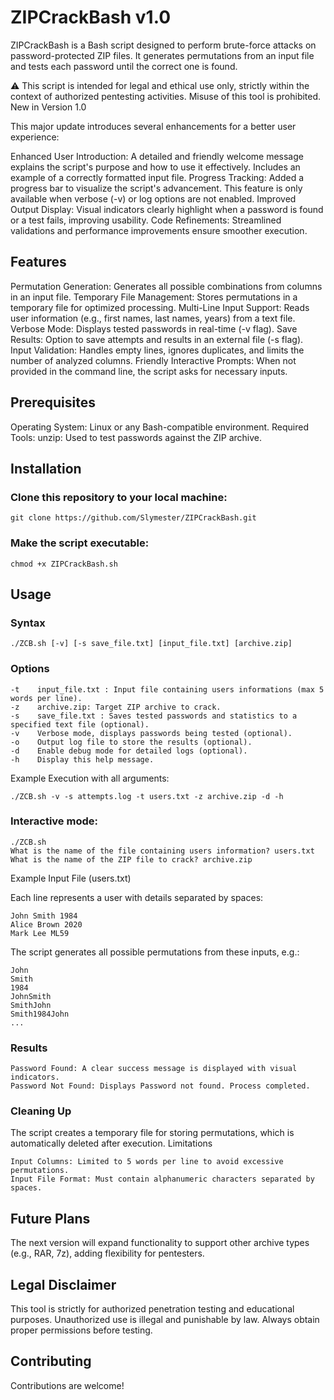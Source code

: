 # __ZIPCrackBash v1.0__

ZIPCrackBash is a Bash script designed to perform brute-force attacks on password-protected ZIP files. It generates permutations from an input file and tests each password until the correct one is found.

⚠️ This script is intended for legal and ethical use only, strictly within the context of authorized pentesting activities. Misuse of this tool is prohibited.
New in Version 1.0

This major update introduces several enhancements for a better user experience:

Enhanced User Introduction: A detailed and friendly welcome message explains the script's purpose and how to use it effectively. Includes an example of a correctly formatted input file.
Progress Tracking: Added a progress bar to visualize the script's advancement. This feature is only available when verbose (-v) or log options are not enabled.
Improved Output Display: Visual indicators clearly highlight when a password is found or a test fails, improving usability.
Code Refinements: Streamlined validations and performance improvements ensure smoother execution.

## Features

Permutation Generation: Generates all possible combinations from columns in an input file.
Temporary File Management: Stores permutations in a temporary file for optimized processing.
Multi-Line Input Support: Reads user information (e.g., first names, last names, years) from a text file.
Verbose Mode: Displays tested passwords in real-time (-v flag).
Save Results: Option to save attempts and results in an external file (-s flag).
Input Validation: Handles empty lines, ignores duplicates, and limits the number of analyzed columns.
Friendly Interactive Prompts: When not provided in the command line, the script asks for necessary inputs.

## Prerequisites

Operating System: Linux or any Bash-compatible environment.
Required Tools:
    unzip: Used to test passwords against the ZIP archive.

## Installation

### Clone this repository to your local machine:
    git clone https://github.com/Slymester/ZIPCrackBash.git  


### Make the script executable:
    chmod +x ZIPCrackBash.sh  


## Usage
### Syntax

    ./ZCB.sh [-v] [-s save_file.txt] [input_file.txt] [archive.zip]  


### Options

    -t    input_file.txt : Input file containing users informations (max 5 words per line).
    -z    archive.zip: Target ZIP archive to crack.
    -s    save_file.txt : Saves tested passwords and statistics to a specified text file (optional).
    -v    Verbose mode, displays passwords being tested (optional).
    -o    Output log file to store the results (optional).
    -d    Enable debug mode for detailed logs (optional).
    -h    Display this help message.


Example Execution with all arguments:

    ./ZCB.sh -v -s attempts.log -t users.txt -z archive.zip -d -h  


### Interactive mode:

    ./ZCB.sh  
    What is the name of the file containing users information? users.txt  
    What is the name of the ZIP file to crack? archive.zip  


Example Input File (users.txt)

Each line represents a user with details separated by spaces:

    John Smith 1984  
    Alice Brown 2020  
    Mark Lee ML59 

The script generates all possible permutations from these inputs, e.g.:

    John
    Smith
    1984
    JohnSmith
    SmithJohn
    Smith1984John
    ...


### Results

    Password Found: A clear success message is displayed with visual indicators.
    Password Not Found: Displays Password not found. Process completed.


### Cleaning Up

The script creates a temporary file for storing permutations, which is automatically deleted after execution.
Limitations

    Input Columns: Limited to 5 words per line to avoid excessive permutations.
    Input File Format: Must contain alphanumeric characters separated by spaces.


## Future Plans

The next version will expand functionality to support other archive types (e.g., RAR, 7z), adding flexibility for pentesters.


## Legal Disclaimer

This tool is strictly for authorized penetration testing and educational purposes. Unauthorized use is illegal and punishable by law. Always obtain proper permissions before testing.


## Contributing

Contributions are welcome!
